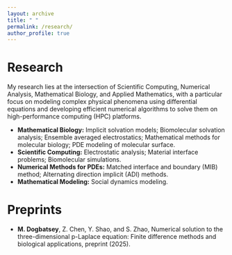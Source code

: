 ```yaml
---
layout: archive
title: " "
permalink: /research/
author_profile: true
---
```

Research
======
My research lies at the intersection of Scientific Computing, Numerical Analysis, Mathematical Biology, and Applied Mathematics, with a particular focus on modeling complex physical phenomena using differential equations and developing efficient numerical algorithms to solve them on high-performance computing (HPC) platforms.
* **Mathematical Biology:** Implicit solvation models; Biomolecular solvation analysis; Ensemble averaged electrostatics; Mathematical methods for molecular biology; PDE modeling of molecular surface.
* **Scientific Computing:**  Electrostatic analysis; Material interface problems; Biomolecular simulations.
* **Numerical Methods for PDEs:** Matched interface and boundary (MIB) method; Alternating direction implicit (ADI) methods.
* **Mathematical Modeling:** Social dynamics modeling.


Preprints
=========

* **M. Dogbatsey**, Z. Chen, Y. Shao, and S. Zhao, Numerical solution to the three-dimensional p-Laplace equation: Finite difference methods and biological applications, preprint (2025).